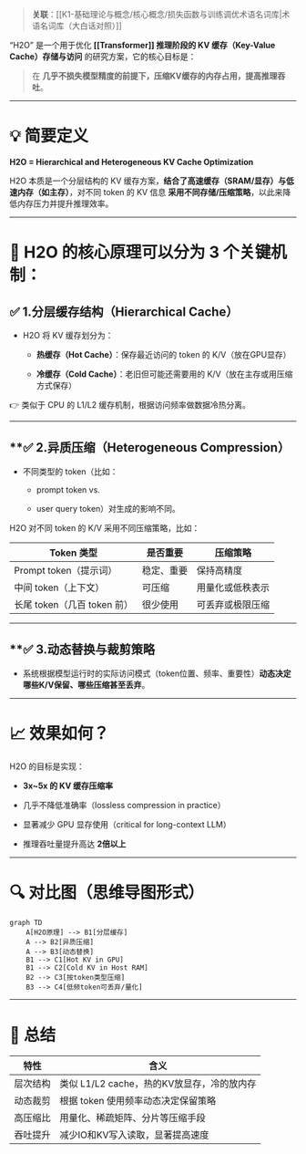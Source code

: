 > **关联**：[[K1-基础理论与概念/核心概念/损失函数与训练调优术语名词库|术语名词库（大白话对照）]]

“H2O” 是一个用于优化 **[[Transformer]] 推理阶段的 KV 缓存（Key-Value Cache）存储与访问** 的研究方案，它的核心目标是：

> 在 **几乎不损失模型精度的前提下，压缩KV缓存的内存占用，提高推理吞吐**。

---

# **💡 简要定义**

**H2O = Hierarchical and Heterogeneous KV Cache Optimization**

H2O 本质是一个分层结构的 KV 缓存方案，**结合了高速缓存（SRAM/显存）与低速内存（如主存）**，对不同 token 的 KV 信息 **采用不同存储/压缩策略**，以此来降低内存压力并提升推理效率。

---

# **🧠 H2O 的核心原理可以分为 3 个关键机制：**

## **✅ 1.分层缓存结构（Hierarchical Cache）**

- H2O 将 KV 缓存划分为：
    
    - **热缓存（Hot Cache）**：保存最近访问的 token 的 K/V（放在GPU显存）
        
    - **冷缓存（Cold Cache）**：老旧但可能还需要用的 K/V（放在主存或用压缩方式保存）

👉 类似于 CPU 的 L1/L2 缓存机制，根据访问频率做数据冷热分离。

---

## **✅ 2.**异质压缩（Heterogeneous Compression）**

- 不同类型的 token（比如：
    
    - prompt token vs.
        
    - user query token）对生成的影响不同。

H2O 对不同 token 的 K/V 采用不同压缩策略，比如：

|**Token 类型**|**是否重要**|**压缩策略**|
|---|---|---|
|Prompt token（提示词）|稳定、重要|保持高精度|
|中间 token（上下文）|可压缩|用量化或低秩表示|
|长尾 token（几百 token 前）|很少使用|可丢弃或极限压缩|

---

## **✅ 3.**动态替换与裁剪策略**

- 系统根据模型运行时的实际访问模式（token位置、频率、重要性）**动态决定哪些K/V保留、哪些压缩甚至丢弃**。

---

# **📈 效果如何？**

H2O 的目标是实现：

- **3x~5x 的 KV 缓存压缩率**
    
- 几乎不降低准确率（lossless compression in practice）
    
- 显著减少 GPU 显存使用（critical for long-context LLM）
    
- 推理吞吐量提升高达 **2倍以上**

---

# **🔍 对比图（思维导图形式）**

```mermaid
graph TD
    A[H2O原理] --> B1[分层缓存]
    A --> B2[异质压缩]
    A --> B3[动态替换]
    B1 --> C1[Hot KV in GPU]
    B1 --> C2[Cold KV in Host RAM]
    B2 --> C3[按token类型压缩]
    B3 --> C4[低频token可丢弃/量化]
```

---

# **📎 总结**

|**特性**|**含义**|
|---|---|
|层次结构|类似 L1/L2 cache，热的KV放显存，冷的放内存|
|动态裁剪|根据 token 使用频率动态决定保留策略|
|高压缩比|用量化、稀疏矩阵、分片等压缩手段|
|吞吐提升|减少IO和KV写入读取，显著提高速度|
 
